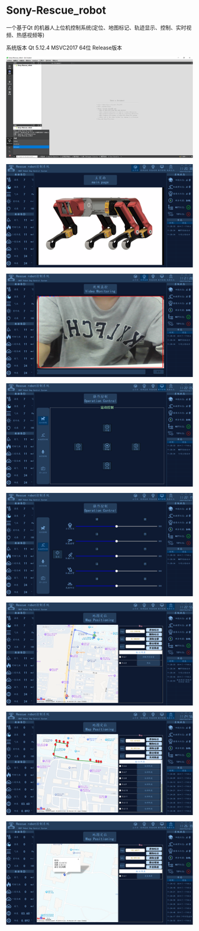 # Sony-Rescue_robot
一个基于Qt 的机器人上位机控制系统(定位、地图标记、轨迹显示、控制、实时视频、热感视频等)



系统版本 Qt 5.12.4 MSVC2017 64位 Release版本

<img src="./系统版本.png" alt="系统版本" style="zoom:50%;" />

![主页面](./主页面.png)

![实时视频流](./实时视频流.png)

![运动控制](./运动控制.png)

![机械臂控制](./机械臂控制.png)

![路径规划](./路径规划.png)

![轨迹路径](./轨迹路径.png)

![标注功能](./标注功能.png)
